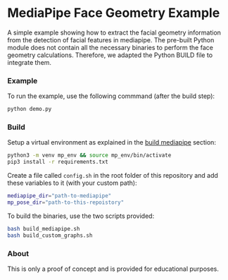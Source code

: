 # MediaPipe Face Geometry Example
A simple example showing how to extract the facial geometry information from the detection of facial features in mediapipe. The pre-built Python module does not contain all the necessary binaries to perform the face geometry calculations. Therefore, we adapted the Python BUILD file to integrate them.

### Example
To run the example, use the following commmand (after the build step):

```bash
python demo.py
```

### Build

Setup a virtual environment as explained in the [build mediapipe](https://google.github.io/mediapipe/getting_started/python.html) section:

```bash
python3 -m venv mp_env && source mp_env/bin/activate
pip3 install -r requirements.txt
```

Create a file called `config.sh` in the root folder of this repository and add these variables to it (with your custom path):

```bash
mediapipe_dir="path-to-mediapipe"
mp_pose_dir="path-to-this-repoistory"
```

To build the binaries, use the two scripts provided:

```bash
bash build_mediapipe.sh
bash build_custom_graphs.sh 
```

### About
This is only a proof of concept and is provided for educational purposes.
